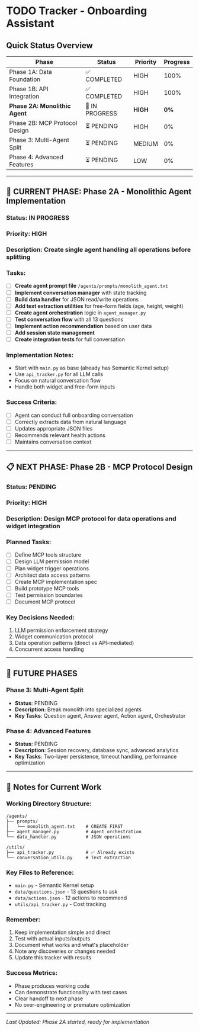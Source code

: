 # TODO Tracker - Onboarding Assistant

## Quick Status Overview

| Phase                          | Status         | Priority | Progress |
| ------------------------------ | -------------- | -------- | -------- |
| Phase 1A: Data Foundation      | ✅ COMPLETED   | HIGH     | 100%     |
| Phase 1B: API Integration      | ✅ COMPLETED   | HIGH     | 100%     |
| **Phase 2A: Monolithic Agent** | 🚧 IN PROGRESS | **HIGH** | **0%**   |
| Phase 2B: MCP Protocol Design  | ⏳ PENDING     | HIGH     | 0%       |
| Phase 3: Multi-Agent Split     | ⏳ PENDING     | MEDIUM   | 0%       |
| Phase 4: Advanced Features     | ⏳ PENDING     | LOW      | 0%       |

---

## 🎯 CURRENT PHASE: Phase 2A - Monolithic Agent Implementation

### Status: IN PROGRESS

### Priority: HIGH

### Description: Create single agent handling all operations before splitting

### Tasks:

- [ ] **Create agent prompt file** `/agents/prompts/monolith_agent.txt`
- [ ] **Implement conversation manager** with state tracking
- [ ] **Build data handler** for JSON read/write operations
- [ ] **Add text extraction utilities** for free-form fields (age, height, weight)
- [ ] **Create agent orchestration** logic in `agent_manager.py`
- [ ] **Test conversation flow** with all 13 questions
- [ ] **Implement action recommendation** based on user data
- [ ] **Add session state management**
- [ ] **Create integration tests** for full conversation

### Implementation Notes:

- Start with `main.py` as base (already has Semantic Kernel setup)
- Use `api_tracker.py` for all LLM calls
- Focus on natural conversation flow
- Handle both widget and free-form inputs

### Success Criteria:

- [ ] Agent can conduct full onboarding conversation
- [ ] Correctly extracts data from natural language
- [ ] Updates appropriate JSON files
- [ ] Recommends relevant health actions
- [ ] Maintains conversation context

---

## 📋 NEXT PHASE: Phase 2B - MCP Protocol Design

### Status: PENDING

### Priority: HIGH

### Description: Design MCP protocol for data operations and widget integration

### Planned Tasks:

- [ ] Define MCP tools structure
- [ ] Design LLM permission model
- [ ] Plan widget trigger operations
- [ ] Architect data access patterns
- [ ] Create MCP implementation spec
- [ ] Build prototype MCP tools
- [ ] Test permission boundaries
- [ ] Document MCP protocol

### Key Decisions Needed:

1. LLM permission enforcement strategy
2. Widget communication protocol
3. Data operation patterns (direct vs API-mediated)
4. Concurrent access handling

---

## 📅 FUTURE PHASES

### Phase 3: Multi-Agent Split

- **Status**: PENDING
- **Description**: Break monolith into specialized agents
- **Key Tasks**: Question agent, Answer agent, Action agent, Orchestrator

### Phase 4: Advanced Features

- **Status**: PENDING
- **Description**: Session recovery, database sync, advanced analytics
- **Key Tasks**: Two-layer persistence, timeout handling, performance optimization

---

## 📝 Notes for Current Work

### Working Directory Structure:

```
/agents/
├── prompts/
│   └── monolith_agent.txt    # CREATE FIRST
├── agent_manager.py          # Agent orchestration
└── data_handler.py           # JSON operations

/utils/
├── api_tracker.py            # ✅ Already exists
└── conversation_utils.py     # Text extraction
```

### Key Files to Reference:

- `main.py` - Semantic Kernel setup
- `data/questions.json` - 13 questions to ask
- `data/actions.json` - 12 actions to recommend
- `utils/api_tracker.py` - Cost tracking

### Remember:

1. Keep implementation simple and direct
2. Test with actual inputs/outputs
3. Document what works and what's placeholder
4. Note any discoveries or changes needed
5. Update this tracker with results

### Success Metrics:

- Phase produces working code
- Can demonstrate functionality with test cases
- Clear handoff to next phase
- No over-engineering or premature optimization

---

_Last Updated: Phase 2A started, ready for implementation_
